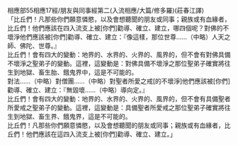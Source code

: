 相應部55相應17經/朋友與同事經第二(入流相應/大篇/修多羅)(莊春江譯)  
「比丘們！凡那些你們願意憐愍，以及會想聽聞的朋友或同事；親族或有血緣者，比丘們！他們應該在四入流支上被[你們]勸導、確立、建立，哪四個呢？對佛的不壞淨他們應該被[你們]勸導、確立、建立：『像這樣，那位世尊……（中略）人天之師、佛陀、世尊。』  
比丘們！會有四大的變動：地界的、水界的、火界的、風界的，但不會有對佛具備不壞淨之聖弟子的變動。這裡，這變動是：對佛具備不壞淨之那位聖弟子確實將往生到地獄、畜生胎、餓鬼界中，這是不可能的。  
對法……（中略）對僧團……（中略）對聖者所愛之戒[的不壞淨]他們應該被[你們]勸導、確立、建立：『無毀壞……（中略）導向定。』  
比丘們！會有四大的變動：地界的、水界的、火界的、風界的，但不會有具備聖者所愛戒之聖弟子的變動。這裡，這變動是：具備聖者所愛戒之那位聖弟子確實將往生到地獄、畜生界、餓鬼界，這是不可能的。  
比丘們！凡那些你們願意憐愍，以及會想聽聞的朋友或同事；親族或有血緣者，比丘們！他們應該在這四入流支上被[你們]勸導、確立、建立。」  
  
  
